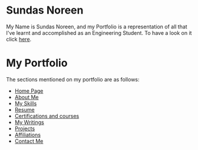 # Sundas Noreen
My Name is Sundas Noreen, and my Portfolio is a representation of all that I've learnt and accomplished as an Engineering Student.
To have a look on it click <a href="https://SundasNoreen.github.io/portfolio">here</a>.

# My Portfolio
The sections mentioned on my portfolio are as follows:
<ul><li><a href="https://SundasNoreen.github.io/portfolio">Home Page</a></li>
 <li><a href="https://SundasNoreen.github.io/portfolio/#about">About Me</a></li>
 <li><a href="https://SundasNoreen.github.io/portfolio/#skills">My Skills</a></li>
 <li><a href="https://SundasNoreen.github.io/portfolio/#resume">Resume</a></li>
 <li><a href="https://SundasNoreen.github.io/portfolio/#courses">Certifications and courses</a></li>
 <li><a href="https://SundasNoreen.github.io/portfolio/#blog">My Writings</a></li>
 <li><a href="https://SundasNoreen.github.io/portfolio/#projects">Projects</a></li>
 <li><a href="https://SundasNoreen.github.io/portfolio/#affiliations">Affiliations</a></li>
 <li><a href="https://SundasNoreen.github.io/portfolio/#contact">Contact Me</a></li></ul>
 

